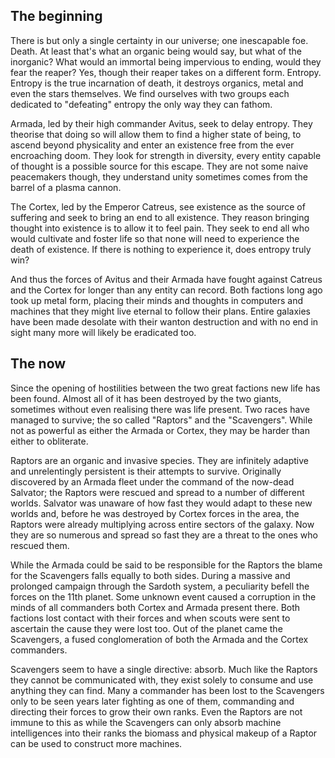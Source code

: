 ## The beginning
There is but only a single certainty in our universe; one inescapable foe. Death. At least that's what an organic being would say, but what of the inorganic? What would an immortal being impervious to ending, would they fear the reaper? Yes, though their reaper takes on a different form. Entropy. Entropy is the true incarnation of death, it destroys organics, metal and even the stars themselves. We find ourselves with two groups each dedicated to "defeating" entropy the only way they can fathom.

Armada, led by their high commander Avitus, seek to delay entropy. They theorise that doing so will allow them to find a higher state of being, to ascend beyond physicality and enter an existence free from the ever encroaching doom. They look for strength in diversity, every entity capable of thought is a possible source for this escape. They are not some naive peacemakers though, they understand unity sometimes comes from the barrel of a plasma cannon.

The Cortex, led by the Emperor Catreus, see existence as the source of suffering and seek to bring an end to all existence. They reason bringing thought into existence is to allow it to feel pain. They seek to end all who would cultivate and foster life so that none will need to experience the death of existence. If there is nothing to experience it, does entropy truly win?

And thus the forces of Avitus and their Armada have fought against Catreus and the Cortex for longer than any entity can record. Both factions long ago took up metal form, placing their minds and thoughts in computers and machines that they might live eternal to follow their plans. Entire galaxies have been made desolate with their wanton destruction and with no end in sight many more will likely be eradicated too.

## The now
Since the opening of hostilities between the two great factions new life has been found. Almost all of it has been destroyed by the two giants, sometimes without even realising there was life present. Two races have managed to survive; the so called "Raptors" and the "Scavengers". While not as powerful as either the Armada or Cortex, they may be harder than either to obliterate.

Raptors are an organic and invasive species. They are infinitely adaptive and unrelentingly persistent is their attempts to survive. Originally discovered by an Armada fleet under the command of the now-dead Salvator; the Raptors were rescued and spread to a number of different worlds. Salvator was unaware of how fast they would adapt to these new worlds and, before he was destroyed by Cortex forces in the area, the Raptors were already multiplying across entire sectors of the galaxy. Now they are so numerous and spread so fast they are a threat to the ones who rescued them.

While the Armada could be said to be responsible for the Raptors the blame for the Scavengers falls equally to both sides. During a massive and prolonged campaign through the Sardoth system, a peculiarity befell the forces on the 11th planet. Some unknown event caused a corruption in the minds of all commanders both Cortex and Armada present there. Both factions lost contact with their forces and when scouts were sent to ascertain the cause they were lost too. Out of the planet came the Scavengers, a fused conglomeration of both the Armada and the Cortex commanders.

Scavengers seem to have a single directive: absorb. Much like the Raptors they cannot be communicated with, they exist solely to consume and use anything they can find. Many a commander has been lost to the Scavengers only to be seen years later fighting as one of them, commanding and directing their forces to grow their own ranks. Even the Raptors are not immune to this as while the Scavengers can only absorb machine intelligences into their ranks the biomass and physical makeup of a Raptor can be used to construct more machines.
